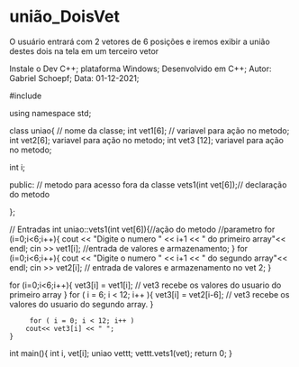 # união_DoisVet
O usuário entrará com 2 vetores de 6 posições e iremos exibir a união destes dois na tela em um terceiro vetor

Instale o Dev C++;
plataforma  Windows;
Desenvolvido em C++;
Autor: Gabriel Schoepf;
Data: 01-12-2021;


#include <iostream>

using namespace std;


class uniao{ // nome da classe;
int vet1[6]; // variavel para ação no metodo;
int vet2[6];  variavel para ação no metodo;
int vet3 [12];  variavel para ação no metodo;

int i;

public: // metodo para acesso fora da classe
    vets1(int vet[6]);// declaração do metodo

};


// Entradas
int uniao::vets1(int vet[6]){//ação do metodo //parametro
for (i=0;i<6;i++){
    cout << "Digite o numero " << i+1 << "  do primeiro array"<< endl;
    cin >> vet1[i]; //entrada de valores e armazenamento;
}
for (i=0;i<6;i++){
    cout << "Digite o numero " << i+1 << "  do segundo array"<< endl;
    cin >> vet2[i]; // entrada de valores e armazenamento no vet 2;
}
 
for (i=0;i<6;i++){
    vet3[i] = vet1[i]; // vet3 recebe os valores do usuario do primeiro array
}
    for ( i = 6; i < 12; i++ ){
        vet3[i] = vet2[i-6];  // vet3 recebe os valores do usuario do segundo array.
    }

         for ( i = 0; i < 12; i++ )
        cout<< vet3[i] << " ";
    }


	
	
	
    
int main(){
	int i, vet[i];
uniao vettt;
vettt.vets1(vet);
return 0;
}

    
